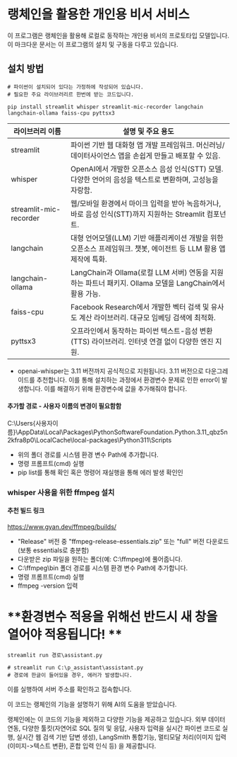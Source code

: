 
# 랭체인을 활용한 개인용 비서 서비스

이 프로그램은 랭체인을 활용해 로컬로 동작하는 개인용 비서의 프로토타입 모델입니다.
이 마크다운 문서는 이 프로그램의 설치 및 구동을 다루고 있습니다.


## 설치 방법

```
# 파이썬이 설치되어 있다는 가정하에 작성되어 있습니다.
# 필요한 주요 라이브러리르 한번에 받는 코드입니다.

pip install streamlit whisper streamlit-mic-recorder langchain langchain-ollama faiss-cpu pyttsx3

```

| 라이브러리 이름            | 설명 및 주요 용도                                                                                    |
|-------------------------|-----------------------------------------------------------------------------------------------------|
| streamlit               | 파이썬 기반 웹 대화형 앱 개발 프레임워크. 머신러닝/데이터사이언스 앱을 손쉽게 만들고 배포할 수 있음.         |
| whisper                 | OpenAI에서 개발한 오픈소스 음성 인식(STT) 모델. 다양한 언어의 음성을 텍스트로 변환하며, 고성능을 자랑함.      |
| streamlit-mic-recorder  | 웹/모바일 환경에서 마이크 입력을 받아 녹음하거나, 바로 음성 인식(STT)까지 지원하는 Streamlit 컴포넌트.      |
| langchain               | 대형 언어모델(LLM) 기반 애플리케이션 개발을 위한 오픈소스 프레임워크. 챗봇, 에이전트 등 LLM 활용 앱 제작에 특화. |
| langchain-ollama        | LangChain과 Ollama(로컬 LLM 서버) 연동을 지원하는 파트너 패키지. Ollama 모델을 LangChain에서 활용 가능.     |
| faiss-cpu               | Facebook Research에서 개발한 벡터 검색 및 유사도 계산 라이브러리. 대규모 임베딩 검색에 최적화.             |
| pyttsx3                 | 오프라인에서 동작하는 파이썬 텍스트-음성 변환(TTS) 라이브러리. 인터넷 연결 없이 다양한 엔진 지원.         |


* openai-whisper는 3.11 버전까지 공식적으로 지원됩니다. 3.11 버전으로 다운그레이드를 추천합니다.
이를 통해 설치하는 과정에서 환경변수 문제로 인한 error이 발생합니다. 이를 해결하기 위해 환경변수에 값을 추가해줘야 합니다.


#### 추가할 경로 - 사용자 이름의 변경이 필요함함

C:\Users\{사용자이름}\AppData\Local\Packages\PythonSoftwareFoundation.Python.3.11_qbz5n2kfra8p0\LocalCache\local-packages\Python311\Scripts


- 위의 폴더 경로를 시스템 환경 변수 Path에 추가합니다.
- 명령 프롬프트(cmd) 실행
- pip list를 통해 확인 혹은 명령어 재실행을 통해 에러 발생 확인인


### whisper 사용을 위한 ffmpeg 설치

#### 추천 빌드 링크
https://www.gyan.dev/ffmpeg/builds/

- "Release" 버전 중 "ffmpeg-release-essentials.zip" 또는 "full" 버전 다운로드 (보통 essentials로 충분함)
- 다운받은 zip 파일을 원하는 폴더(예: C:\ffmpeg)에 풀어줍니다.
- C:\ffmpeg\bin 폴더 경로를 시스템 환경 변수 Path에 추가합니다.
- 명령 프롬프트(cmd) 실행
- ffmpeg -version 입력


# **환경변수 적용을 위해선 반드시 새 창을 열어야 적용됩니다! **
```
streamlit run 경로\assistant.py

# streamlit run C:\p_assistant\assistant.py
# 경로에 한글이 들어있을 경우, 에러가 발생합니다.
```

이를 실행하여 서버 주소를 확인하고 접속합니다.



이 코드는 랭체인의 기능을 설명하기 위해 AI의 도움을 받았습니다.

랭체인에는 이 코드의 기능을 제외하고 다양한 기능을 제공하고 있습니다. 
외부 데이터 연동, 다양한 툴킷(자연어로 SQL 질의 및 응답, 사용자 입력을 실시간 파이썬 코드로 실행, 실시간 웹 검색 기반 답변 생성), LangSmith 통합기능, 멀티모달 처리(이미지 입력(이미지->텍스트 변환), 혼합 입력 인식 등) 을 제공합니다.
